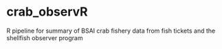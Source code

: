 # crab_observR
R pipeline for summary of BSAI crab fishery data from fish tickets and the shellfish observer program
